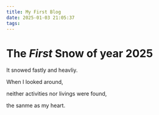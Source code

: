 ```yaml
---
title: My First Blog
date: 2025-01-03 21:05:37
tags:
---
```


# The ***First*** **Snow** of year 2025
It snowed fastly and heavliy.

When I looked around,

neither activities nor livings were found,

the sanme as my heart.